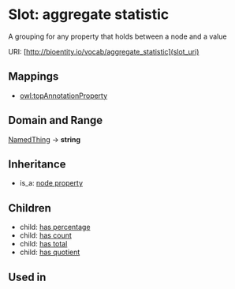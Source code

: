 # Slot: aggregate statistic


A grouping for any property that holds between a node and a value

URI: [http://bioentity.io/vocab/aggregate_statistic](slot_uri)
## Mappings

 * [owl:topAnnotationProperty](http://purl.obolibrary.org/obo/owl_topAnnotationProperty)
## Domain and Range

[NamedThing](NamedThing.md) -> **string**
## Inheritance

 *  is_a: [node property](node_property.md)
## Children

 *  child: [has percentage](has_percentage.md)
 *  child: [has count](has_count.md)
 *  child: [has total](has_total.md)
 *  child: [has quotient](has_quotient.md)
## Used in

